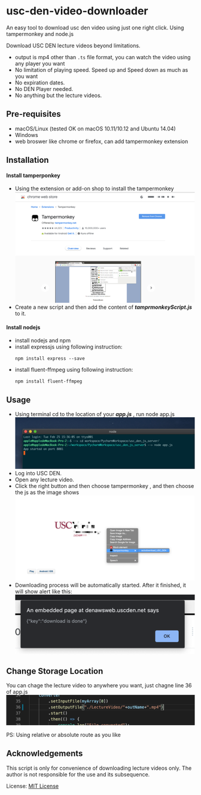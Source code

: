 # usc-den-video-downloader
An easy tool to download usc den video using just one right click. Using tampermonkey and node.js

Download USC DEN lecture videos beyond limitations.

* output is mp4 other than `.ts` file format, you can watch the video using any player you want
* No limitation of playing speed. Speed up and Speed down as much as you want
* No expiration dates.
* No DEN Player needed.
* No anything but the lecture videos.

## Pre-requisites

* macOS/Linux (tested OK on macOS 10.11/10.12 and Ubuntu 14.04)
* Windows
* web broswer like chrome or firefox, can add tampermonkey extension

## Installation
#### Install tamperponkey
* Using the extension or add-on shop to install the tampermonkey
![tamper_image](./Images/web_extension_tamper.png)
* Create a new script and then add the content of ___tamprmonkeyScript.js___ to it.
#### Install nodejs
* install nodejs and npm 
* install expressjs using following instruction: 
    ```
    npm install express --save
    ```
* install fluent-ffmpeg using following instruction: 
    ```
    npm install fluent-ffmpeg
    ```

## Usage
* Using terminal cd to the location of your ___app.js___ , run node app.js
![start_image](./Images/nodejs_start_process.png)
* Log into USC DEN.
* Open any lecture video.
* Click the right button and then choose tampermonkey , and then choose the js as the image shows
![usage_image](./Images/web_usage.png)
* Downloading process will be automatically started. After it finished, it will show alert like this:
![finish_image](./Images/web_download_finished.png)

## Change Storage Location
You can chage the lecture video to anywhere you want, just chagne line 36 of app.js
![location](./Images/user_storage_location.png)

PS: Using relative or absolute route as you like

## Acknowledgements

This script is only for convenience of downloading lecture videos only. The author is not responsible for the use and its subsequence.

License: [MIT License](./LICENSE)